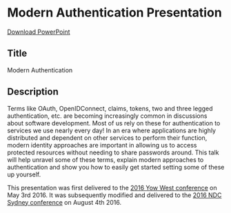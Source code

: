 Modern Authentication Presentation
==================================

[Download PowerPoint](https://github.com/MRCollective/ModernAuthPresentation/raw/master/Presentation.pptx)

Title
-----
Modern Authentication

Description
-----------

Terms like OAuth, OpenIDConnect, claims, tokens, two and three legged authentication, etc. are becoming increasingly common in discussions about software development. Most of us rely on these for authentication to services we use nearly every day! In an era where applications are highly distributed and dependent on other services to perform their function, modern identity approaches are important in allowing us to access protected resources without needing to share passwords around. This talk will help unravel some of these terms, explain modern approaches to authentication and show you how to easily get started setting some of these up yourself.

This presentation was first delivered to the [2016 Yow West conference](https://www.youtube.com/watch?v=t01CXmMRQCM&t=2038s&list=PLIpl4GKFQR6cT9WOLOwvVkMm7UP89-sUX&index=18) on May 3rd 2016. It was subsequently modified and delivered to the [2016 NDC Sydney conference](https://vimeo.com/200279525) on August 4th 2016.

